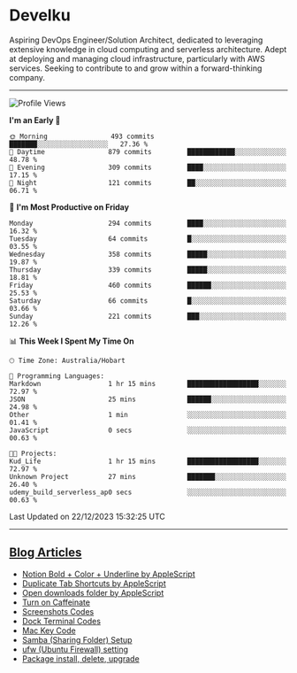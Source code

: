 <h1> Develku </h1>

Aspiring DevOps Engineer/Solution Architect, dedicated to leveraging extensive knowledge in cloud computing and serverless architecture. Adept at deploying and managing cloud infrastructure, particularly with AWS services. Seeking to contribute to and grow within a forward-thinking company.


---

<!--START_SECTION:waka-->
![Profile Views](http://img.shields.io/badge/Profile%20Views-10-blue)

**I'm an Early 🐤** 

```text
🌞 Morning                493 commits         ███████░░░░░░░░░░░░░░░░░░   27.36 % 
🌆 Daytime                879 commits         ████████████░░░░░░░░░░░░░   48.78 % 
🌃 Evening                309 commits         ████░░░░░░░░░░░░░░░░░░░░░   17.15 % 
🌙 Night                  121 commits         ██░░░░░░░░░░░░░░░░░░░░░░░   06.71 % 
```
📅 **I'm Most Productive on Friday** 

```text
Monday                   294 commits         ████░░░░░░░░░░░░░░░░░░░░░   16.32 % 
Tuesday                  64 commits          █░░░░░░░░░░░░░░░░░░░░░░░░   03.55 % 
Wednesday                358 commits         █████░░░░░░░░░░░░░░░░░░░░   19.87 % 
Thursday                 339 commits         █████░░░░░░░░░░░░░░░░░░░░   18.81 % 
Friday                   460 commits         ██████░░░░░░░░░░░░░░░░░░░   25.53 % 
Saturday                 66 commits          █░░░░░░░░░░░░░░░░░░░░░░░░   03.66 % 
Sunday                   221 commits         ███░░░░░░░░░░░░░░░░░░░░░░   12.26 % 
```


📊 **This Week I Spent My Time On** 

```text
🕑︎ Time Zone: Australia/Hobart

💬 Programming Languages: 
Markdown                 1 hr 15 mins        ██████████████████░░░░░░░   72.97 % 
JSON                     25 mins             ██████░░░░░░░░░░░░░░░░░░░   24.98 % 
Other                    1 min               ░░░░░░░░░░░░░░░░░░░░░░░░░   01.41 % 
JavaScript               0 secs              ░░░░░░░░░░░░░░░░░░░░░░░░░   00.63 % 

🐱‍💻 Projects: 
Kud_Life                 1 hr 15 mins        ██████████████████░░░░░░░   72.97 % 
Unknown Project          27 mins             ███████░░░░░░░░░░░░░░░░░░   26.40 % 
udemy_build_serverless_ap0 secs              ░░░░░░░░░░░░░░░░░░░░░░░░░   00.63 % 
```


 Last Updated on 22/12/2023 15:32:25 UTC
<!--END_SECTION:waka-->

---

## [Blog Articles](https://my-digital-garden-green-seven.vercel.app/)

<!--START_SECTION:blog-->
- [Notion Bold + Color + Underline by AppleScript](https://my-digital-garden-green-seven.vercel.app/3-resource/mac-tips/notion-bold-color-underline-by-apple-script/)
- [Duplicate Tab Shortcuts by AppleScript](https://my-digital-garden-green-seven.vercel.app/3-resource/mac-tips/duplicate-tab-shortcuts-by-apple-script/)
- [Open downloads folder by AppleScript](https://my-digital-garden-green-seven.vercel.app/3-resource/mac-tips/open-downloads-folder-by-apple-script/)
- [Turn on Caffeinate](https://my-digital-garden-green-seven.vercel.app/3-resource/mac-tips/turn-on-caffeinate/)
- [Screenshots Codes](https://my-digital-garden-green-seven.vercel.app/3-resource/mac-tips/screenshots-codes/)
- [Dock Terminal Codes](https://my-digital-garden-green-seven.vercel.app/3-resource/mac-tips/dock-terminal-codes/)
- [Mac Key Code](https://my-digital-garden-green-seven.vercel.app/3-resource/mac-tips/mac-key-code/)
- [Samba (Sharing Folder) Setup](https://my-digital-garden-green-seven.vercel.app/3-resource/ubuntu-linux/samba-sharing-folder-setup/)
- [ufw (Ubuntu Firewall) setting](https://my-digital-garden-green-seven.vercel.app/3-resource/ubuntu-linux/ufw-ubuntu-firewall-setting/)
- [Package install, delete, upgrade](https://my-digital-garden-green-seven.vercel.app/apt/package-install-delete-upgrade/)
<!--END_SECTION:blog-->
